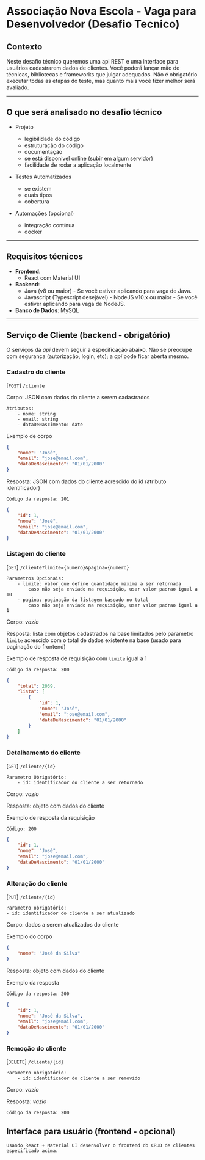 # Associação Nova Escola - Vaga para Desenvolvedor (Desafio Tecnico)

## Contexto
Neste desafio técnico queremos uma api REST e uma interface para usuários cadastrarem dados de clientes. Você poderá lançar mão de técnicas, bibliotecas e frameworks que julgar adequados. Não é obrigatório executar todas as etapas do teste, mas quanto mais você fizer melhor será avaliado.

___
## O que será analisado no desafio técnico

- Projeto
    - legibilidade do código
    - estruturação do código
    - documentação
    - se está disponivel online (subir em algum servidor)
    - facilidade de rodar a aplicação localmente

- Testes Automatizados
    - se existem
    - quais tipos
    - cobertura

- Automações (opcional)
    - integração contínua
    - docker

___
## Requisitos técnicos

- __Frontend__:
    - React com Material UI
- __Backend__:
    - Java (v8 ou maior) - Se você estiver aplicando para vaga de Java.
    - Javascript (Typescript desejável) - NodeJS v10.x ou maior - Se você estiver aplicando para vaga de NodeJS.
- __Banco de Dados__: MySQL

___
## Serviço de Cliente (backend - obrigatório)
O serviços da _api_ devem seguir a especificação abaixo. Não se preocupe com segurança (autorização, login, etc); a _api_ pode ficar aberta mesmo.

### Cadastro do cliente
\[`POST`\] `/cliente`

Corpo: JSON com dados do cliente a serem cadastrados

    Atributos:
        - nome: string
        - email: string
        - dataDeNascimento: date

Exemplo de corpo
```json
{
    "nome": "José",
    "email": "jose@email.com",
    "dataDeNascimento": "01/01/2000"
}
```

Resposta: JSON com dados do cliente acrescido do id (atributo identificador)

    Código da resposta: 201
```json
{
    "id": 1,
    "nome": "José",
    "email": "jose@email.com",
    "dataDeNascimento": "01/01/2000"
}
```

### Listagem do cliente
\[`GET`\] `/cliente?limite={numero}&pagina={numero}`

    Parametros Opcionais:
        - limite: valor que define quantidade maxima a ser retornada
            caso não seja enviado na requisição, usar valor padrao igual a 10
        - pagina: paginação da listagem baseado no total
            caso não seja enviado na requisição, usar valor padrao igual a 1

Corpo: _vazio_

Resposta: lista com objetos cadastrados na base limitados pelo parametro `limite` acrescido com o total de dados existente na base (usado para paginação do frontend)

Exemplo de resposta de requisição com `limite` igual a 1

    Código da resposta: 200
```json
{
    "total": 2039,
    "lista": [
        {
            "id": 1,
            "nome": "José",
            "email": "jose@email.com",
            "dataDeNascimento": "01/01/2000"
        }
    ]
}
```

### Detalhamento do cliente
\[`GET`\] `/cliente/{id}`

    Parametro Obrigatório:
        - id: identificador do cliente a ser retornado

Corpo: _vazio_

Resposta: objeto com dados do cliente

Exemplo de resposta da requisição

    Código: 200
```json
{
    "id": 1,
    "nome": "José",
    "email": "jose@email.com",
    "dataDeNascimento": "01/01/2000"
}
```

### Alteração do cliente
\[`PUT`\] `/cliente/{id}`

    Parametro obrigatório:
    - id: identificador do cliente a ser atualizado

Corpo: dados a serem atualizados do cliente

Exemplo do corpo
```json
{
    "nome": "José da Silva"
}
```

Resposta: objeto com dados do cliente

Exemplo da resposta

    Código da resposta: 200
```json
{
    "id": 1,
    "nome": "José da Silva",
    "email": "jose@email.com",
    "dataDeNascimento": "01/01/2000"
}
```

### Remoção do cliente
\[`DELETE`\] `/cliente/{id}`

    Parametro obrigatório:
        - id: identificador do cliente a ser removido

Corpo: _vazio_

Resposta: _vazio_

    Código da resposta: 200


## Interface para usuário (frontend - opcional)

    Usando React + Material UI desenvolver o frontend do CRUD de clientes especificado acima.